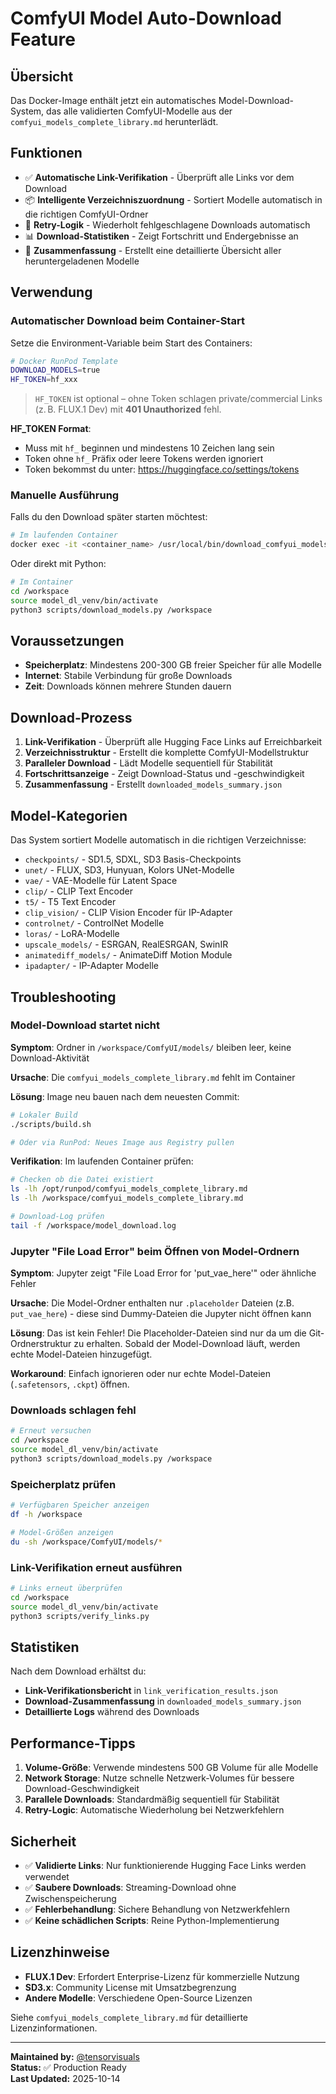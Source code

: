 # ComfyUI Model Auto-Download Feature

## Übersicht

Das Docker-Image enthält jetzt ein automatisches Model-Download-System, das alle validierten ComfyUI-Modelle aus der `comfyui_models_complete_library.md` herunterlädt.

## Funktionen

- ✅ **Automatische Link-Verifikation** - Überprüft alle Links vor dem Download
- 📦 **Intelligente Verzeichniszuordnung** - Sortiert Modelle automatisch in die richtigen ComfyUI-Ordner
- 🔄 **Retry-Logik** - Wiederholt fehlgeschlagene Downloads automatisch
- 📊 **Download-Statistiken** - Zeigt Fortschritt und Endergebnisse an
- 💾 **Zusammenfassung** - Erstellt eine detaillierte Übersicht aller heruntergeladenen Modelle

## Verwendung

### Automatischer Download beim Container-Start

Setze die Environment-Variable beim Start des Containers:

```bash
# Docker RunPod Template
DOWNLOAD_MODELS=true
HF_TOKEN=hf_xxx
```

> `HF_TOKEN` ist optional – ohne Token schlagen private/commercial Links (z. B. FLUX.1 Dev) mit **401 Unauthorized** fehl.

**HF_TOKEN Format**:

- Muss mit `hf_` beginnen und mindestens 10 Zeichen lang sein
- Token ohne `hf_` Präfix oder leere Tokens werden ignoriert
- Token bekommst du unter: <https://huggingface.co/settings/tokens>

### Manuelle Ausführung

Falls du den Download später starten möchtest:

```bash
# Im laufenden Container
docker exec -it <container_name> /usr/local/bin/download_comfyui_models.sh
```

Oder direkt mit Python:

```bash
# Im Container
cd /workspace
source model_dl_venv/bin/activate
python3 scripts/download_models.py /workspace
```

## Voraussetzungen

- **Speicherplatz**: Mindestens 200-300 GB freier Speicher für alle Modelle
- **Internet**: Stabile Verbindung für große Downloads
- **Zeit**: Downloads können mehrere Stunden dauern

## Download-Prozess

1. **Link-Verifikation** - Überprüft alle Hugging Face Links auf Erreichbarkeit
2. **Verzeichnisstruktur** - Erstellt die komplette ComfyUI-Modellstruktur
3. **Paralleler Download** - Lädt Modelle sequentiell für Stabilität
4. **Fortschrittsanzeige** - Zeigt Download-Status und -geschwindigkeit
5. **Zusammenfassung** - Erstellt `downloaded_models_summary.json`

## Model-Kategorien

Das System sortiert Modelle automatisch in die richtigen Verzeichnisse:

- `checkpoints/` - SD1.5, SDXL, SD3 Basis-Checkpoints
- `unet/` - FLUX, SD3, Hunyuan, Kolors UNet-Modelle
- `vae/` - VAE-Modelle für Latent Space
- `clip/` - CLIP Text Encoder
- `t5/` - T5 Text Encoder
- `clip_vision/` - CLIP Vision Encoder für IP-Adapter
- `controlnet/` - ControlNet Modelle
- `loras/` - LoRA-Modelle
- `upscale_models/` - ESRGAN, RealESRGAN, SwinIR
- `animatediff_models/` - AnimateDiff Motion Module
- `ipadapter/` - IP-Adapter Modelle

## Troubleshooting

### Model-Download startet nicht

**Symptom**: Ordner in `/workspace/ComfyUI/models/` bleiben leer, keine Download-Aktivität

**Ursache**: Die `comfyui_models_complete_library.md` fehlt im Container

**Lösung**: Image neu bauen nach dem neuesten Commit:

```bash
# Lokaler Build
./scripts/build.sh

# Oder via RunPod: Neues Image aus Registry pullen
```

**Verifikation**: Im laufenden Container prüfen:

```bash
# Checken ob die Datei existiert
ls -lh /opt/runpod/comfyui_models_complete_library.md
ls -lh /workspace/comfyui_models_complete_library.md

# Download-Log prüfen
tail -f /workspace/model_download.log
```

### Jupyter "File Load Error" beim Öffnen von Model-Ordnern

**Symptom**: Jupyter zeigt "File Load Error for 'put_vae_here'" oder ähnliche Fehler

**Ursache**: Die Model-Ordner enthalten nur `.placeholder` Dateien (z.B. `put_vae_here`) - diese sind Dummy-Dateien die Jupyter nicht öffnen kann

**Lösung**: Das ist kein Fehler! Die Placeholder-Dateien sind nur da um die Git-Ordnerstruktur zu erhalten. Sobald der Model-Download läuft, werden echte Model-Dateien hinzugefügt.

**Workaround**: Einfach ignorieren oder nur echte Model-Dateien (`.safetensors`, `.ckpt`) öffnen.

### Downloads schlagen fehl

```bash
# Erneut versuchen
cd /workspace
source model_dl_venv/bin/activate
python3 scripts/download_models.py /workspace
```

### Speicherplatz prüfen

```bash
# Verfügbaren Speicher anzeigen
df -h /workspace

# Model-Größen anzeigen
du -sh /workspace/ComfyUI/models/*
```

### Link-Verifikation erneut ausführen

```bash
# Links erneut überprüfen
cd /workspace
source model_dl_venv/bin/activate
python3 scripts/verify_links.py
```

## Statistiken

Nach dem Download erhältst du:

- **Link-Verifikationsbericht** in `link_verification_results.json`
- **Download-Zusammenfassung** in `downloaded_models_summary.json`
- **Detaillierte Logs** während des Downloads

## Performance-Tipps

1. **Volume-Größe**: Verwende mindestens 500 GB Volume für alle Modelle
2. **Network Storage**: Nutze schnelle Netzwerk-Volumes für bessere Download-Geschwindigkeit
3. **Parallele Downloads**: Standardmäßig sequentiell für Stabilität
4. **Retry-Logic**: Automatische Wiederholung bei Netzwerkfehlern

## Sicherheit

- ✅ **Validierte Links**: Nur funktionierende Hugging Face Links werden verwendet
- ✅ **Saubere Downloads**: Streaming-Download ohne Zwischenspeicherung
- ✅ **Fehlerbehandlung**: Sichere Behandlung von Netzwerkfehlern
- ✅ **Keine schädlichen Scripts**: Reine Python-Implementierung

## Lizenzhinweise

- **FLUX.1 Dev**: Erfordert Enterprise-Lizenz für kommerzielle Nutzung
- **SD3.x**: Community License mit Umsatzbegrenzung
- **Andere Modelle**: Verschiedene Open-Source Lizenzen

Siehe `comfyui_models_complete_library.md` für detaillierte Lizenzinformationen.

---

**Maintained by:** [@tensorvisuals](https://github.com/tensorvisuals)  
**Status:** ✅ Production Ready  
**Last Updated:** 2025-10-14

